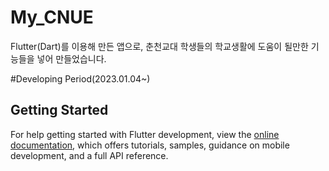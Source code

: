 # My_CNUE

Flutter(Dart)를 이용해 만든 앱으로, 춘천교대 학생들의 학교생활에 도움이 될만한 기능들을 넣어 만들었습니다.

#Developing Period(2023.01.04~)


## Getting Started

For help getting started with Flutter development, view the
[online documentation](https://docs.flutter.dev/), which offers tutorials,
samples, guidance on mobile development, and a full API reference.
